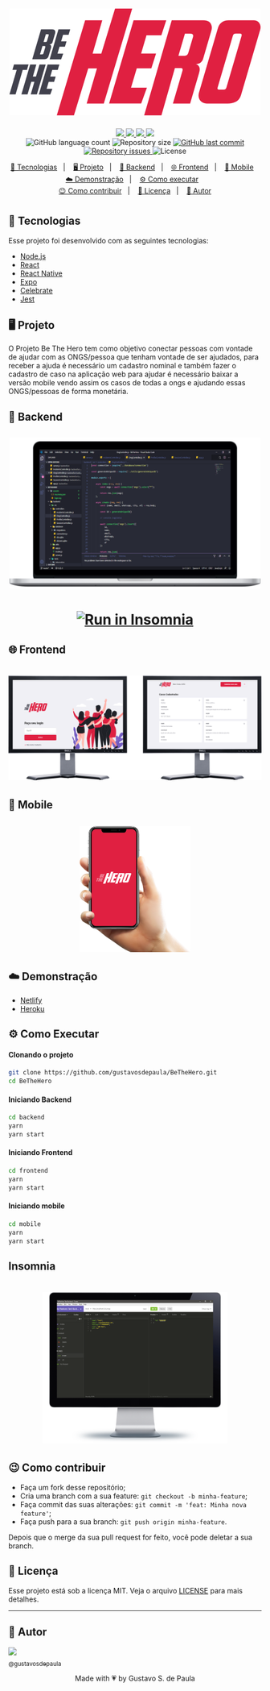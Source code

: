 <h1 align="center">
    <img title="#delicinha" src="./assets/logo.svg" />
</h1>

<p align="center">
<a aria-label="Versão do Node" href="https://github.com/nodejs/node/blob/master/doc/changelogs/CHANGELOG_V12.md#12.14.1">
    <img src="https://img.shields.io/badge/node.js@lts-12.14.1-informational?logo=Node.JS"></img>
  </a>
  <a aria-label="Versão do React" href="https://github.com/facebook/react/blob/master/CHANGELOG.md#16120-november-14-2019">
    <img src="https://img.shields.io/badge/react-16.12.0-informational?logo=react"></img>
  </a>
  <a aria-label="Versão do Expo" href="https://www.npmjs.com/package/expo-cli/v/3.11.5">
    <img src="https://img.shields.io/badge/expo--CLI-3.11.5-informational?logo=expo"></img>
  </a>
  <a aria-label="Completo" href="https://rocketseat.com.br/week/aulas/11.0?aula=5">
    <img src="https://img.shields.io/badge/OmniStack-done-green?logo=data:image/png;base64,iVBORw0KGgoAAAANSUhEUgAAABAAAAAQCAMAAAAoLQ9TAAAALVBMVEVHcExxWsF0XMJzXMJxWcFsUsD///9jRrzY0u6Xh9Gsn9n39fyMecy0qd2bjNJWBT0WAAAABHRSTlMA2Do606wF2QAAAGlJREFUGJVdj1cWwCAIBLEsRU3uf9xobDH8+GZwUYi8i6ucJwrxKE+7D0G9Q4vlYqtmCSjndr4CgCgzlyFgfKfKCVO0LrPKjmiqMxGXkJwNnXskqWG+1oSM+BSwD8f29YLNjvx/OQrn+g99oQSoNmt3PgAAAABJRU5ErkJggg=="></img>
  </a>
  <br>
  <img alt="GitHub language count" src="https://img.shields.io/github/languages/count/gustavosdepaula/BeTheHero">

  <img alt="Repository size" src="https://img.shields.io/github/repo-size/gustavosdepaula/BeTheHero">
  
  <a href="https://github.com/gustavosdepaula/BeTheHero/commits/master">
    <img alt="GitHub last commit" src="https://img.shields.io/github/last-commit/gustavosdepaula/BeTheHero">
  </a>

  <a href="https://github.com/gustavosdepaula/BeTheHero/issues">
    <img alt="Repository issues" src="https://img.shields.io/github/issues/gustavosdepaula/BeTheHero">
  </a>

  <img alt="License" src="https://img.shields.io/badge/license-MIT-brightgreen">
</p>

<p align="center">
  <a href="#-tecnologias">🚀 Tecnologias</a>&nbsp;&nbsp;&nbsp;|&nbsp;&nbsp;&nbsp;
  <a href="#%EF%B8%8F-projeto">🖥️ Projeto</a>&nbsp;&nbsp;&nbsp;|&nbsp;&nbsp;&nbsp;
  <a href="#-backend">🔨 Backend</a>&nbsp;&nbsp;&nbsp;|&nbsp;&nbsp;&nbsp;
  <a href="#-frontend">🌐 Frontend</a>&nbsp;&nbsp;&nbsp;|&nbsp;&nbsp;&nbsp;
  <a href="#-mobile">📱 Mobile</a>&nbsp;&nbsp;&nbsp;
  <br>
  <a href="#%EF%B8%8F-demonstração">☁️ Demonstração</a>&nbsp;&nbsp;&nbsp;|&nbsp;&nbsp;&nbsp;
  <a href="#-como-executar">⚙️ Como executar</a>&nbsp;&nbsp;&nbsp;
  <br>
  <a href="#-como-contribuir">😉 Como contribuir</a>&nbsp;&nbsp;&nbsp;|&nbsp;&nbsp;&nbsp;
   <a href="#-licença">🧾 Licença</a>&nbsp;&nbsp;&nbsp;|&nbsp;&nbsp;&nbsp;
    <a href="#-Autor">🧑 Autor</a>
</p>


<h1>

## 🚀 Tecnologias

Esse projeto foi desenvolvido com as seguintes tecnologias:

- [Node.js](https://nodejs.org/en/)
- [React](https://reactjs.org)
- [React Native](https://facebook.github.io/react-native/)
- [Expo](https://expo.io/)
- [Celebrate](https://github.com/arb/celebrate)
- [Jest](https://jestjs.io/)

## 🖥️ Projeto
O Projeto Be The Hero tem como objetivo conectar pessoas com vontade de ajudar com as ONGS/pessoa que tenham vontade de ser ajudados, para receber a ajuda é necessário um cadastro nominal e também fazer o cadastro de caso na aplicação web para ajudar é necessário baixar a versão mobile vendo assim os casos de todas a ongs e ajudando essas ONGS/pessoas de forma monetária.
## 🔨 Backend

<h2 align="center">
  <a href="https://github.com/gustavosdePaula/BeTheHero/tree/master/backend" target="_blank"><img height="300" src="./assets/backend-computer.png" alt="Backend Photo"></a>
</h2>

<h1 align="center">
<a href="https://insomnia.rest/run/?label=BeTheHero&uri=https://raw.githubusercontent.com/gustavosdePaula/BeTheHero/master/assets/Insomnia.json" target="_blank"><img src="https://insomnia.rest/images/run.svg" alt="Run in Insomnia"></a>
</h1>

## 🌐 Frontend
<h1 align="center">
<a href="https://github.com/gustavosdePaula/BeTheHero/tree/master/frontend" target="_blank">
    <img  src="./assets/frontend-computer0.png" /></a>
</h1>

## 📱 Mobile
<h2 align="center">
  <a href="https://github.com/gustavosdePaula/BeTheHero/tree/master/mobile" target="_blank"><img height="250" src="./assets/mobile.png" alt="Mobile"></a>
</h2>

## ☁️ Demonstração

- [Netlify](https://bethehero-1.netlify.com/)
- [Heroku](https://backend-bethehero-gsp.herokuapp.com)


## ⚙️ Como Executar

#### Clonando o projeto
```sh
git clone https://github.com/gustavosdepaula/BeTheHero.git
cd BeTheHero

```
#### Iniciando Backend
```sh
cd backend
yarn
yarn start
```
#### Iniciando Frontend
```sh
cd frontend
yarn
yarn start
```
#### Iniciando mobile
```sh
cd mobile
yarn
yarn start
```
## Insomnia

<h1 align="center">
<a href="https://insomnia.rest/run/?label=BeTheHero&uri=https://raw.githubusercontent.com/gustavosdePaula/BeTheHero/master/assets/Insomnia.json" target="_blank"><img src="./assets/insomnia.png" height="300" alt="Run in Insomnia"></a>
</h1>

## 😉 Como contribuir

- Faça um fork desse repositório;
- Cria uma branch com a sua feature: `git checkout -b minha-feature`;
- Faça commit das suas alterações: `git commit -m 'feat: Minha nova feature'`;
- Faça push para a sua branch: `git push origin minha-feature`.

Depois que o merge da sua pull request for feito, você pode deletar a sua branch.


## 🧾 Licença

Esse projeto está sob a licença MIT. Veja o arquivo [LICENSE](LICENSE.md) para mais detalhes.

---
## 🧑 Autor

[<img src="https://avatars3.githubusercontent.com/u/16215193?s=460&u=54781cdd737df68d666345b071bceb7e9a2ea219&v=4" width=115><br><sub>@gustavosdepaula</sub>](https://github.com/gustavosdepaula) 

<p align="center">Made with 💗 by Gustavo S. de Paula</p>

